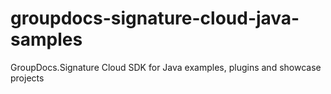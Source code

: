 # groupdocs-signature-cloud-java-samples
GroupDocs.Signature Cloud SDK for Java examples, plugins and showcase projects 
